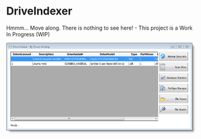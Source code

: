 # DriveIndexer

Hmmm... Move along. There is nothing to see here! - This project is a Work In Progress (WIP)

![alt tag](https://raw.githubusercontent.com/OceanAirdrop/DriveIndexer/master/Screenshots/MainScreen.png)
